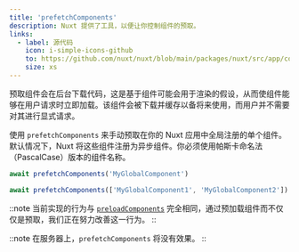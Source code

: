 ```yaml
---
title: 'prefetchComponents'
description: Nuxt 提供了工具，以便让你控制组件的预取。
links:
  - label: 源代码
    icon: i-simple-icons-github
    to: https://github.com/nuxt/nuxt/blob/main/packages/nuxt/src/app/composables/preload.ts
    size: xs
---
```



预取组件会在后台下载代码，这是基于组件可能会用于渲染的假设，从而使组件能够在用户请求时立即加载。该组件会被下载并缓存以备将来使用，而用户并不需要对其进行显式请求。

使用 `prefetchComponents` 来手动预取在你的 Nuxt 应用中全局注册的单个组件。默认情况下，Nuxt 将这些组件注册为异步组件。你必须使用帕斯卡命名法（PascalCase）版本的组件名称。

```ts
await prefetchComponents('MyGlobalComponent')

await prefetchComponents(['MyGlobalComponent1', 'MyGlobalComponent2'])
```

::note
当前实现的行为与 [`preloadComponents`](/docs/api/utils/preload-components) 完全相同，通过预加载组件而不仅仅是预取，我们正在努力改善这一行为。
::

::note
在服务器上，`prefetchComponents` 将没有效果。
::